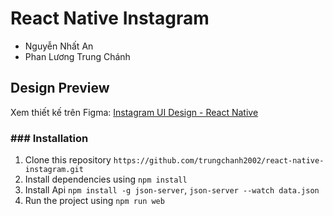 # React Native Instagram
- Nguyễn Nhất An
- Phan Lương Trung Chánh

## Design Preview
Xem thiết kế trên Figma: [Instagram UI Design - React Native](https://www.figma.com/file/nSqiWZO6JXLErtHxkC6bhS/Instagram-UI-Design?type=design&node-id=2162-6021&mode=design&t=aMFHfnao0SwJT7Xh-0)

### ### Installation
1. Clone this repository `https://github.com/trungchanh2002/react-native-instagram.git`
2. Install dependencies using `npm install`
3. Install Api `npm install -g json-server`, `json-server --watch data.json`
4. Run the project using `npm run web`

